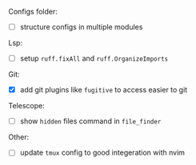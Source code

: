 Configs folder:
- [ ] structure configs in multiple modules


Lsp:
- [ ] setup `ruff.fixAll` and `ruff.OrganizeImports`

Git:
- [x] add git plugins like `fugitive` to access easier to git


Telescope:
- [ ] show `hidden` files command in `file_finder`

Other:
- [ ] update `tmux` config to good integeration with nvim
